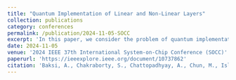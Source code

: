 ```yaml
---
title: "Quantum Implementation of Linear and Non-Linear Layers"
collection: publications
category: conferences
permalink: /publication/2024-11-05-SOCC
excerpt: 'In this paper, we consider the problem of quantum implementation of the symmetric-key ciphers. The typical ciphers in this category have two main components, the linear and the non-linear layers, we consider both. The linear layer can be described as a non-singular matrix over binary operations. The in-place implementation is one of the main considerations for implementing such layer to minimize the number of qubits. We discuss the research works that have been done to this point on this subject matter and report the improved implementation of some of the matrices. Lists of our modifications include; making it more efficient (specially for the larger matrices), consideration for quantum depth (along with a randomized algorithm for optimization), etc. We report benchmarks for the ASCON and SHA-2 linear matrices. As for the non-linear layer, the constituent block is called an substitution box (an S-box, for short). Our “DORCIS” tool presented in this paper, finds a quantum circuit with an optimized depth for given S-boxes of size 3- and 4-bit. It is a follow-up work on LIGHTER-R (which is applicable for 4-bit S-boxes only) with multiple extensions. Unlike LIGHTER-R, our DORCIS takes a quantum decomposition based on Clifford and T gates. Also, both the full quantum depth and the T depth can be optimized by DORCIS. We compare our implementation with other optimized quantum circuits shown in the other research works and show that we find an implementation with the same cost metric, or find an implementation with lower cost metric, compared other tools proposed in the literature, apart from being simpler and more efficient.'
date: 2024-11-05
venue: '2024 IEEE 37th International System-on-Chip Conference (SOCC)'
paperurl: 'https://ieeexplore.ieee.org/document/10737862'
citation: 'Baksi, A., Chakraborty, S., Chattopadhyay, A., Chun, M., Islam, S.H., Jang, K., Kim, H., Oh, Y., Roy, S., Seo, H. and Wang, S., 2024, September. Quantum Implementation of Linear and Non-Linear Layers. In 2024 IEEE 37th International System-on-Chip Conference (SOCC) (pp. 1-6). IEEE. doi: 10.1109/SOCC62300.2024.10737862.'
---
```


